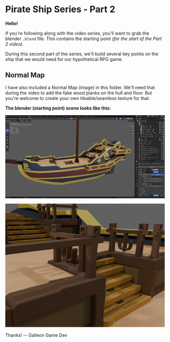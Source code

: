 # Pirate Ship Series - Part 2

<b>Hello!</b>

If you're following along with the video series, you'll want to grab the blender `.blend` file. This contains the starting point _(for the start of the Part 2 video)_.

During this second part of the series, we'll build several key points on the ship that we would need for our hypothetical RPG game.

## Normal Map

I have also included a Normal Map (image) in this folder. We'll need that during the video to add the fake wood planks on the hull and floor. But you're welcome to create your own tileable/seamless texture for that.

<b>The blender (starting point) scene looks like this:</b>

![Preview Image 1](./ShipSeries_Part2_Start_Preview_1.png)

![Preview Image 2](./ShipSeries_Part2_Start_Preview_2.png)

Thanks!
-- Galleon Game Dev
